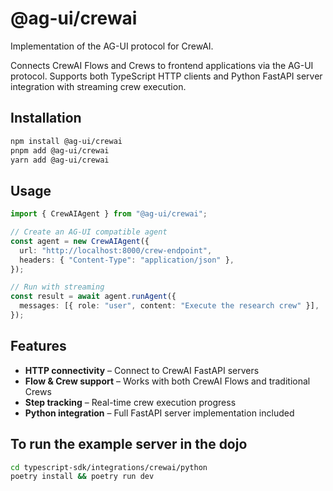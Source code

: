 # @ag-ui/crewai

Implementation of the AG-UI protocol for CrewAI.

Connects CrewAI Flows and Crews to frontend applications via the AG-UI protocol. Supports both TypeScript HTTP clients and Python FastAPI server integration with streaming crew execution.

## Installation

```bash
npm install @ag-ui/crewai
pnpm add @ag-ui/crewai
yarn add @ag-ui/crewai
```

## Usage

```ts
import { CrewAIAgent } from "@ag-ui/crewai";

// Create an AG-UI compatible agent
const agent = new CrewAIAgent({
  url: "http://localhost:8000/crew-endpoint",
  headers: { "Content-Type": "application/json" },
});

// Run with streaming
const result = await agent.runAgent({
  messages: [{ role: "user", content: "Execute the research crew" }],
});
```

## Features

- **HTTP connectivity** – Connect to CrewAI FastAPI servers
- **Flow & Crew support** – Works with both CrewAI Flows and traditional Crews
- **Step tracking** – Real-time crew execution progress
- **Python integration** – Full FastAPI server implementation included

## To run the example server in the dojo

```bash
cd typescript-sdk/integrations/crewai/python
poetry install && poetry run dev
```
